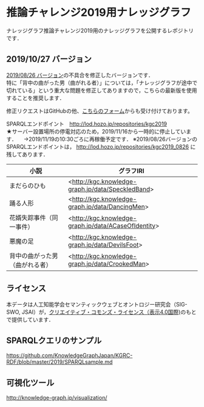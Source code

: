 # 推論チャレンジ2019用ナレッジグラフ
ナレッジグラフ推論チャレンジ2019用のナレッジグラフを公開するレポジトリです．  

## 2019/10/27 バージョン  
[2019/08/26 バージョン](https://github.com/KnowledgeGraphJapan/Challenge/tree/master/rdf/2019)の不具合を修正したバージョンです．  
特に「背中の曲がった男（曲がれる者）」については，「ナレッジグラフが途中で切れている」という重大な問題を修正してありますので，こちらの最新版を使用することを推奨します．
  
修正リクエストはGitHubの他、<a href="https://drive.google.com/open?id=1IqiOrPTSvHVBnbAkBJDo3mcWZ3AOHigXS0lWgL94ubQ">こちらのフォーム</a>からも受け付けております。  

SPARQLエンドポイント　http://lod.hozo.jp/repositories/kgc2019  
★サーバー設置場所の停電対応のため，2019/11/16から一時的に停止しています．
　→2019/11/19の10:30ごろに再稼働予定です．
※2019/08/26バージョンのSPARQLエンドポイントは， http://lod.hozo.jp/repositories/kgc2019_0826 に残してあります．  
  
|小説|グラフIRI|
----|----
|まだらのひも|&lt;http://kgc.knowledge-graph.jp/data/SpeckledBand&gt;|
|踊る人形|&lt;http://kgc.knowledge-graph.jp/data/DancingMen&gt;|
|花婿失踪事件（同一事件）|&lt;http://kgc.knowledge-graph.jp/data/ACaseOfIdentity&gt;|
|悪魔の足|&lt;http://kgc.knowledge-graph.jp/data/DevilsFoot&gt;|
|背中の曲がった男（曲がれる者）|&lt;http://kgc.knowledge-graph.jp/data/CrookedMan&gt;|

## ライセンス
本データは人工知能学会セマンティックウェブとオントロジー研究会（SIG-SWO, JSAI）が，[クリエイティブ・コモンズ・ライセンス（表示4.0国際)](https://creativecommons.org/licenses/by/4.0/)のもとで提供しています．

## SPARQLクエリのサンプル
https://github.com/KnowledgeGraphJapan/KGRC-RDF/blob/master/2019/SPARQLsample.md

## 可視化ツール
http://knowledge-graph.jp/visualization/


